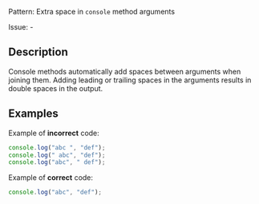 Pattern: Extra space in `console` method arguments

Issue: -

## Description

Console methods automatically add spaces between arguments when joining them. Adding leading or trailing spaces in the arguments results in double spaces in the output.

## Examples

Example of **incorrect** code:
```javascript
console.log("abc ", "def");
console.log(" abc", "def");
console.log("abc", " def");
```

Example of **correct** code:
```javascript
console.log("abc", "def");
```